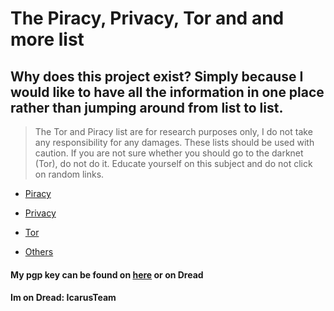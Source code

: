 # The Piracy, Privacy, Tor and and more list 

## Why does this project exist? Simply because I would like to have all the information in one place rather than jumping around from list to list.

>  The Tor and Piracy list are for research purposes only, I do not take any responsibility for any damages. These lists should be used with caution. If you are not sure whether you should go to the darknet (Tor), do not do it. Educate yourself on this subject and do not click on random links. 

 - [Piracy](piracy.md)

 - [Privacy](privacy.md)

 - [Tor](tor.md)
 
 - [Others](others.md)



#### My pgp key can be found on [here](https://github.com/IcarusTeam/Icarus/blob/main/pgp.asc) or on Dread
#### Im on Dread: IcarusTeam
